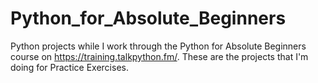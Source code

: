 # Python_for_Absolute_Beginners
Python projects while I work through the Python for Absolute Beginners course on https://training.talkpython.fm/.
These are the projects that I'm doing for Practice Exercises.
